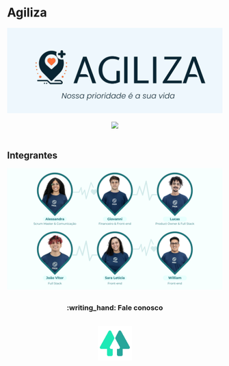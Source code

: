 <h1>Agiliza</h1>

<div align="center">
   <img width="700px" src="img/Logosvg.svg"/>
</div>
<br>
<div align="center">
<img src="https://readme-typing-svg.herokuapp.com?font=Poppins&color=FFFFFF&size=26&center=true&vCenter=true&lines=Olá!+Bem-vindo(a)+a+AGILIZA!">
<!-- https://readme-typing-svg.herokuapp.com?font=Poppins&color=2C67F2&center=true&vCenter=true&lines=-+Inove+conosco+e+v%C3%A1+al%C3%A9m.+- -->
</div>
<br>

##
  <h2>Integrantes</h2>
   <a href="https://linktr.ee/agiliza_" target="_blank"><img width="900px" src="img/grupo.png" /></a>
</div>
<!--![grupo](https://github.com/Agiliza9/agiliza_/assets/153327790/97bd36a6-9734-428e-926b-50eeb5593aa0) -->

##

<h3 align="center">:writing_hand:	Fale conosco</h3>
<br>
<div align="center">
<a href="https://https://linktr.ee/agiliza_"><img src="img/Linktree.svg" width="80px"></a>
</div>
